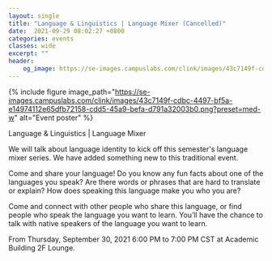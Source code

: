 ```yaml
---
layout: single
title: "Language & Linguistics | Language Mixer (Cancelled)"
date:  2021-09-29 08:02:27 +0800
categories: events
classes: wide
excerpt: ""
header:
    og_image: https://se-images.campuslabs.com/clink/images/43c7149f-cdbc-4497-bf5a-e14974112e65dfb72158-cdd5-45a9-befa-d791a32003b0.png?preset=med-w  
---
```


{% include figure image_path="https://se-images.campuslabs.com/clink/images/43c7149f-cdbc-4497-bf5a-e14974112e65dfb72158-cdd5-45a9-befa-d791a32003b0.png?preset=med-w" alt="Event poster" %}


<div class="h-event vevent">
  <div class="p-name summary">Language & Linguistics | Language Mixer</div>
  <div class="p-description description"><p><span style="font-weight: 400;">We will talk about language identity to kick off this semester's language mixer series. We have added something new to this traditional event.</span></p>
<p><span style="font-weight: 400;">Come and share your language! Do you know any fun facts about one of the languages you speak? Are there words or phrases that are hard to translate or explain? How does speaking this language make you who you are?&nbsp;</span></p>
<p><span style="font-weight: 400;">Come and connect with other people who share this language, or find people who speak the language you want to learn. You&rsquo;ll have the chance to talk with native speakers of the language you want to learn.</span></p></div>
  <div>
    <p>
      From <time class="dt-start dtstart" datetime="2021-09-30T18:00:00.0000000+08:00" title="2021-09-30T18:00:00.0000000+08:00">Thursday, September 30, 2021 6:00 PM</time>
      to <time class="dt-end dtend" datetime="2021-09-30T19:00:00.0000000+08:00" title="2021-09-30T19:00:00.0000000+08:00">7:00 PM CST</time>
      at <span class="p-location location">Academic Building 2F Lounge</span>.
    </p>
  </div>
</div>
